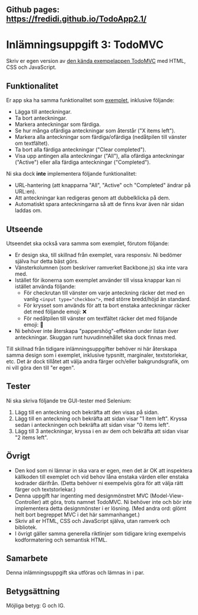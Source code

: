 ## Github pages: https://fredidi.github.io/TodoApp2.1/

# Inlämningsuppgift 3: TodoMVC
Skriv er egen version av [den kända exempelappen TodoMVC](https://todomvc.com/examples/backbone/) med HTML, CSS och JavaScript.

## Funktionalitet
Er app ska ha samma funktionalitet som [exemplet](https://todomvc.com/examples/backbone/), inklusive följande:

- Lägga till anteckningar.
- Ta bort anteckningar.
- Markera anteckningar som färdiga.
- Se hur många ofärdiga anteckningar som återstår ("X items left").
- Markera alla anteckningar som färdiga/ofärdiga (nedåtpilen till vänster om textfältet).
- Ta bort alla färdiga anteckningar ("Clear completed").
- Visa upp antingen alla anteckningar ("All"), alla ofärdiga anteckningar ("Active") eller alla färdiga anteckningar ("Completed").

Ni ska dock **inte** implementera följande funktionalitet:

- URL-hantering (att knapparna "All", "Active" och "Completed" ändrar på URL:en).
- Att anteckningar kan redigeras genom att dubbelklicka på dem.
- Automatiskt spara anteckningarna så att de finns kvar även när sidan laddas om.

## Utseende
Utseendet ska också vara samma som exemplet, förutom följande:

- Er design ska, till skillnad från exemplet, vara responsiv. Ni bedömer själva hur detta bäst görs.
- Vänsterkolumnen (som beskriver ramverket Backbone.js) ska inte vara med.
- Istället för ikonerna som exemplet använder till vissa knappar kan ni istället använda följande:
    - För checkrutan till vänster om varje anteckning räcker det med en vanlig `<input type="checkbox">`, med större bredd/höjd än standard.
    - För krysset som används för att ta bort enstaka anteckningar räcker det med följande emoji: ❌
    - För nedåtpilen till vänster om textfältet räcker det med följande emoji: 🔽
- Ni behöver inte återskapa "pappershög"-effekten under listan över anteckningar. Skuggan runt huvudinnehållet ska dock finnas med.

Till skillnad från tidigare inlämningsuppgifter behöver ni här återskapa samma design som i exemplet, inklusive typsnitt, marginaler, textstorlekar, etc. Det är dock tillåtet att välja andra färger och/eller bakgrundsgrafik, om ni vill göra den till "er egen".

## Tester
Ni ska skriva följande tre GUI-tester med Selenium:

1. Lägg till en anteckning och bekräfta att den visas på sidan.
2. Lägg till en anteckning och bekräfta att sidan visar "1 item left". Kryssa sedan i anteckningen och bekräfta att sidan visar "0 items left".
3. Lägg till 3 anteckningar, kryssa i en av dem och bekräfta att sidan visar "2 items left".

## Övrigt
- Den kod som ni lämnar in ska vara er egen, men det är OK att inspektera källkoden till exemplet och vid behov låna enstaka värden eller enstaka kodrader därifrån. (Detta behöver ni exempelvis göra för att välja rätt färger och textstorlekar.)
- Denna uppgift har ingenting med designmönstret MVC (Model-View-Controller) att göra, trots namnet TodoMVC. Ni behöver inte och bör inte implementera detta designmönster i er lösning. (Med andra ord: glömt helt bort begreppet MVC i det här sammanhanget.)
- Skriv all er HTML, CSS och JavaScript själva, utan ramverk och bibliotek.
- I övrigt gäller samma generella riktlinjer som tidigare kring exempelvis kodformatering och semantisk HTML.

## Samarbete
Denna inlämningsuppgift ska utföras och lämnas in i par.

## Betygsättning
Möjliga betyg: G och IG.
